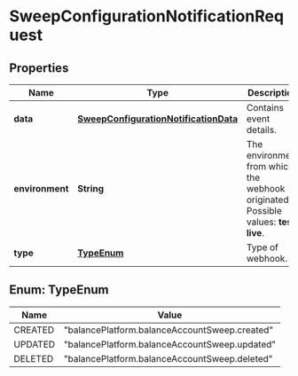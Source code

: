 

# SweepConfigurationNotificationRequest


## Properties

| Name | Type | Description | Notes |
|------------ | ------------- | ------------- | -------------|
|**data** | [**SweepConfigurationNotificationData**](SweepConfigurationNotificationData.md) | Contains event details. |  |
|**environment** | **String** | The environment from which the webhook originated.  Possible values: **test**, **live**. |  |
|**type** | [**TypeEnum**](#TypeEnum) | Type of webhook. |  |



## Enum: TypeEnum

| Name | Value |
|---- | -----|
| CREATED | &quot;balancePlatform.balanceAccountSweep.created&quot; |
| UPDATED | &quot;balancePlatform.balanceAccountSweep.updated&quot; |
| DELETED | &quot;balancePlatform.balanceAccountSweep.deleted&quot; |



